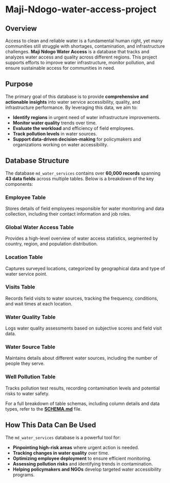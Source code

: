 # Maji-Ndogo-water-access-project


## Overview

Access to clean and reliable water is a fundamental human right, yet many communities still struggle with shortages, contamination, and infrastructure challenges. **Maji Ndogo Water Access** is a database that tracks and analyzes water access and quality across different regions. This project supports efforts to improve water infrastructure, monitor pollution, and ensure sustainable access for communities in need.

## Purpose

The primary goal of this database is to provide **comprehensive and actionable insights** into water service accessibility, quality, and infrastructure performance. By leveraging this data, we aim to:

- **Identify regions** in urgent need of water infrastructure improvements.
- **Monitor water quality** trends over time.
- **Evaluate the workload** and efficiency of field employees.
- **Track pollution levels** in water sources.
- **Support data-driven decision-making** for policymakers and organizations working on water accessibility.

## Database Structure

The database `md_water_services` contains over **60,000 records** spanning **43 data fields** across multiple tables. Below is a breakdown of the key components:

### Employee Table

Stores details of field employees responsible for water monitoring and data collection, including their contact information and job roles.

### Global Water Access Table

Provides a high-level overview of water access statistics, segmented by country, region, and population distribution.

### Location Table

Captures surveyed locations, categorized by geographical data and type of water service point.

### Visits Table

Records field visits to water sources, tracking the frequency, conditions, and wait times at each location.

### Water Quality Table

Logs water quality assessments based on subjective scores and field visit data.

### Water Source Table

Maintains details about different water sources, including the number of people they serve.

### Well Pollution Table

Tracks pollution test results, recording contamination levels and potential risks to water safety.

For a full breakdown of table schemas, including column details and data types, refer to the **[SCHEMA.md]([SCHEMA.md](https://github.com/noura2004warja/Maji-Ndogo-water-access/blob/main/Dataset/SCHEMA.md))** file.

## How This Data Can Be Used

The `md_water_services` database is a powerful tool for:

- **Pinpointing high-risk areas** where urgent action is needed.
- **Tracking changes in water quality** over time.
- **Optimizing employee deployment** to ensure efficient monitoring.
- **Assessing pollution risks** and identifying trends in contamination.
- **Helping policymakers and NGOs** develop targeted water accessibility programs.

